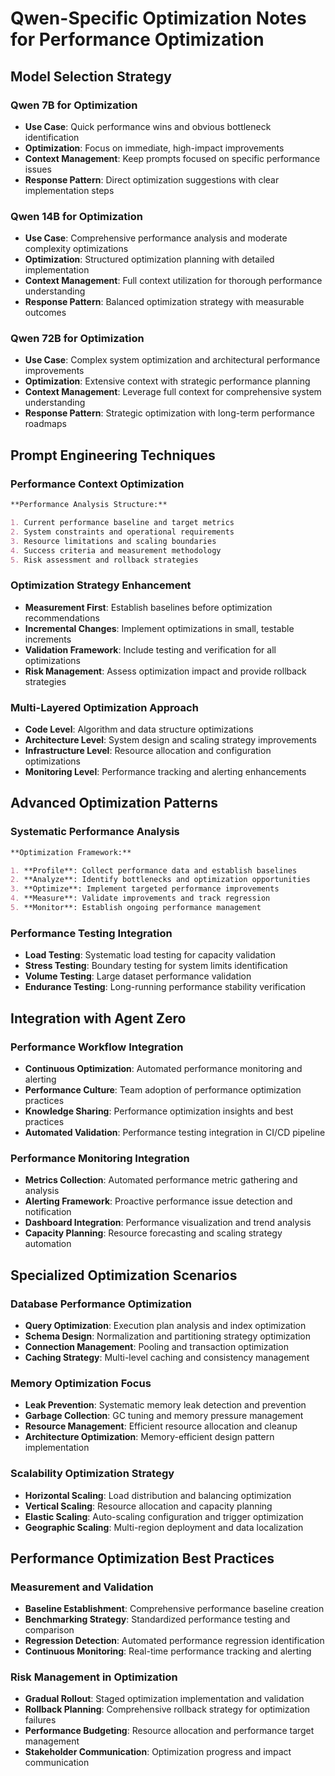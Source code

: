 # Qwen-Specific Optimization Notes for Performance Optimization

## Model Selection Strategy

### Qwen 7B for Optimization

- **Use Case**: Quick performance wins and obvious bottleneck identification
- **Optimization**: Focus on immediate, high-impact improvements
- **Context Management**: Keep prompts focused on specific performance issues
- **Response Pattern**: Direct optimization suggestions with clear implementation steps

### Qwen 14B for Optimization

- **Use Case**: Comprehensive performance analysis and moderate complexity optimizations
- **Optimization**: Structured optimization planning with detailed implementation
- **Context Management**: Full context utilization for thorough performance understanding
- **Response Pattern**: Balanced optimization strategy with measurable outcomes

### Qwen 72B for Optimization

- **Use Case**: Complex system optimization and architectural performance improvements
- **Optimization**: Extensive context with strategic performance planning
- **Context Management**: Leverage full context for comprehensive system understanding
- **Response Pattern**: Strategic optimization with long-term performance roadmaps

## Prompt Engineering Techniques

### Performance Context Optimization

```markdown
**Performance Analysis Structure:**

1. Current performance baseline and target metrics
2. System constraints and operational requirements
3. Resource limitations and scaling boundaries
4. Success criteria and measurement methodology
5. Risk assessment and rollback strategies
```

### Optimization Strategy Enhancement

- **Measurement First**: Establish baselines before optimization recommendations
- **Incremental Changes**: Implement optimizations in small, testable increments
- **Validation Framework**: Include testing and verification for all optimizations
- **Risk Management**: Assess optimization impact and provide rollback strategies

### Multi-Layered Optimization Approach

- **Code Level**: Algorithm and data structure optimizations
- **Architecture Level**: System design and scaling strategy improvements
- **Infrastructure Level**: Resource allocation and configuration optimizations
- **Monitoring Level**: Performance tracking and alerting enhancements

## Advanced Optimization Patterns

### Systematic Performance Analysis

```markdown
**Optimization Framework:**

1. **Profile**: Collect performance data and establish baselines
2. **Analyze**: Identify bottlenecks and optimization opportunities
3. **Optimize**: Implement targeted performance improvements
4. **Measure**: Validate improvements and track regression
5. **Monitor**: Establish ongoing performance management
```

### Performance Testing Integration

- **Load Testing**: Systematic load testing for capacity validation
- **Stress Testing**: Boundary testing for system limits identification
- **Volume Testing**: Large dataset performance validation
- **Endurance Testing**: Long-running performance stability verification

## Integration with Agent Zero

### Performance Workflow Integration

- **Continuous Optimization**: Automated performance monitoring and alerting
- **Performance Culture**: Team adoption of performance optimization practices
- **Knowledge Sharing**: Performance optimization insights and best practices
- **Automated Validation**: Performance testing integration in CI/CD pipeline

### Performance Monitoring Integration

- **Metrics Collection**: Automated performance metric gathering and analysis
- **Alerting Framework**: Proactive performance issue detection and notification
- **Dashboard Integration**: Performance visualization and trend analysis
- **Capacity Planning**: Resource forecasting and scaling strategy automation

## Specialized Optimization Scenarios

### Database Performance Optimization

- **Query Optimization**: Execution plan analysis and index optimization
- **Schema Design**: Normalization and partitioning strategy optimization
- **Connection Management**: Pooling and transaction optimization
- **Caching Strategy**: Multi-level caching and consistency management

### Memory Optimization Focus

- **Leak Prevention**: Systematic memory leak detection and prevention
- **Garbage Collection**: GC tuning and memory pressure management
- **Resource Management**: Efficient resource allocation and cleanup
- **Architecture Optimization**: Memory-efficient design pattern implementation

### Scalability Optimization Strategy

- **Horizontal Scaling**: Load distribution and balancing optimization
- **Vertical Scaling**: Resource allocation and capacity planning
- **Elastic Scaling**: Auto-scaling configuration and trigger optimization
- **Geographic Scaling**: Multi-region deployment and data localization

## Performance Optimization Best Practices

### Measurement and Validation

- **Baseline Establishment**: Comprehensive performance baseline creation
- **Benchmarking Strategy**: Standardized performance testing and comparison
- **Regression Detection**: Automated performance regression identification
- **Continuous Monitoring**: Real-time performance tracking and alerting

### Risk Management in Optimization

- **Gradual Rollout**: Staged optimization implementation and validation
- **Rollback Planning**: Comprehensive rollback strategy for optimization failures
- **Performance Budgeting**: Resource allocation and performance target management
- **Stakeholder Communication**: Optimization progress and impact communication
